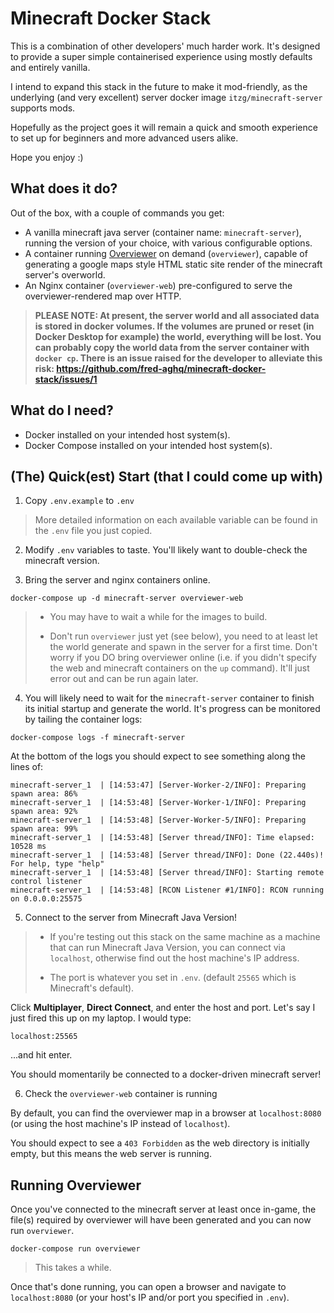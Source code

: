 # Minecraft Docker Stack

This is a combination of other developers' much harder work.
It's designed to provide a super simple containerised experience using mostly defaults and entirely vanilla.

I intend to expand this stack in the future to make it mod-friendly, as the underlying (and very excellent) server docker
image `itzg/minecraft-server` supports mods.

Hopefully as the project goes it will remain a quick and smooth experience to set up for beginners and more advanced users alike. 

Hope you enjoy :)


## What does it do?
Out of the box, with a couple of commands you get:
- A vanilla minecraft java server (container name: `minecraft-server`), running the version of your choice, with various configurable options.
- A container running [Overviewer](https://overviewer.org/) on demand (`overviewer`), capable of generating a google maps style HTML static site render of the 
minecraft server's overworld.
- An Nginx container (`overviewer-web`) pre-configured to serve the overviewer-rendered map over HTTP.

> **PLEASE NOTE: At present, the server world and all associated data is stored in docker volumes. If the volumes are 
pruned or reset (in Docker Desktop for example) the world, everything will be lost. You can probably copy the world data from the 
server container with `docker cp`. There is an issue raised for the developer to alleviate this risk: https://github.com/fred-aghq/minecraft-docker-stack/issues/1**

## What do I need?
- Docker installed on your intended host system(s).
- Docker Compose installed on your intended host system(s).
 
## (The) Quick(est) Start (that I could come up with)
1. Copy `.env.example` to `.env`
> More detailed information on each available variable can be found in the `.env` file you just copied.
2. Modify `.env` variables to taste. You'll likely want to double-check the minecraft version.

3. Bring the server and nginx containers online.
```
docker-compose up -d minecraft-server overviewer-web
```
> - You may have to wait a while for the images to build.
>
> - Don't run `overviewer` just yet (see below), you need to at least let the world generate and spawn in the server for 
a first time. Don't worry if you DO bring overviewer online (i.e. if you didn't specify the web and minecraft containers 
on the `up` command). It'll just error out and can be run again later.

4. You will likely need to wait for the `minecraft-server` container to finish its initial startup and generate the world.
It's progress can be monitored by tailing the container logs: 

```
docker-compose logs -f minecraft-server
```
At the bottom of the logs you should expect to see something along the lines of:

```
minecraft-server_1  | [14:53:47] [Server-Worker-2/INFO]: Preparing spawn area: 86%
minecraft-server_1  | [14:53:48] [Server-Worker-1/INFO]: Preparing spawn area: 92%
minecraft-server_1  | [14:53:48] [Server-Worker-5/INFO]: Preparing spawn area: 99%
minecraft-server_1  | [14:53:48] [Server thread/INFO]: Time elapsed: 10528 ms
minecraft-server_1  | [14:53:48] [Server thread/INFO]: Done (22.440s)! For help, type "help"
minecraft-server_1  | [14:53:48] [Server thread/INFO]: Starting remote control listener
minecraft-server_1  | [14:53:48] [RCON Listener #1/INFO]: RCON running on 0.0.0.0:25575
```

5. Connect to the server from Minecraft Java Version! 
> - If you're testing out this stack on the same machine as a machine that can run 
Minecraft Java Version, you can connect via `localhost`, otherwise find out the host machine's IP address. 
>
> - The port is whatever you set in `.env`. (default `25565` which is Minecraft's default).

Click **Multiplayer**, **Direct Connect**, and enter the host and port. Let's say I just fired this up on my laptop. 
I would type:

```
localhost:25565
```
...and hit enter.

You should momentarily be connected to a docker-driven minecraft server!

6. Check the `overviewer-web` container is running

By default, you can find the overviewer map in a browser at `localhost:8080` (or using the host machine's IP instead of `localhost`).

You should expect to see a `403 Forbidden` as the web directory is initially empty, but this means the web server is 
running. 

## Running Overviewer
Once you've connected to the minecraft server at least once in-game, the file(s) required by overviewer will have been 
generated and you can now run `overviewer`.

```
docker-compose run overviewer
```

> This takes a while.

Once that's done running, you can open a browser and navigate to `localhost:8080` (or your host's IP and/or port you 
specified in `.env`).

